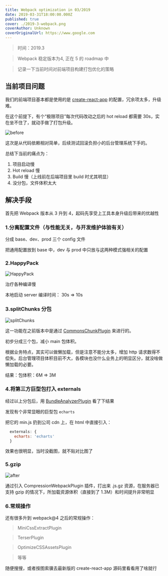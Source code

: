 ```yaml
---
title: Webpack optimization in 03/2019
date: 2019-03-31T18:00:00.000Z
published: true
cover: ./2019-3-webpack.png
coverAuthor: Unknown
coverOriginalUrl: https://www.google.com
---
```


> 时间：2019.3

> Webpack 稳定版本为4, 正在 5 的 roadmap 中

> 记录一下当前时间对前端项目构建打包优化的策略

## 当前项目问题

我们的前端项目基本都是使用的是 [create-react-app](https://github.com/facebook/create-react-app) 的配置，冗余项太多，升级难。

在这个前提下，有个“极限项目”每次代码改动之后的 hot reload 都需要 30s，实在坐不住了，就动手做了打包升级。

![before](https://s2.ax1x.com/2019/06/01/V1dq29.png)

这次是从代码依赖相对简单，后续测试回滚负担小的后台管理系统下手的。

总结下当前的痛点为：

1. 项目启动慢
2. Hot reload 慢
3. Build 慢（上线前在后端项目里 build 时尤其明显）
4. 没分包，文件体积太大

## 解决手段

首先把 Webpack 版本从 3 升到 4，起码先享受上工具本身升级后带来的优越性

### 1.分离配置文件（与性能无关，与开发维护体验有关）

分成 base、dev、prod 三个 config 文件

把通用配置放到 base 中，dev 与 prod 中只放与这两种模式强相关的配置

### 2.HappyPack

![HappyPack](https://s2.ax1x.com/2019/06/01/V1db8J.png)

治疗各种编译慢

本地启动 server 编译时间： 30s => 10s

### 3.splitChunks 分包

![splitChunks](https://s2.ax1x.com/2019/06/01/V1dXK1.png)

这一功能在之前版本中是通过 [CommonsChunkPlugin](https://webpack.js.org/plugins/commons-chunk-plugin/) 来进行的。

初步分成三个包，减小 main 包体积。

根据业务特点，其实可以做懒加载，但是注意不能分太多，增加 http 请求数得不偿失。后台管理项目体积目前不大，各模块也没什么业务上的明显区分，就没啥做懒加载的必要。

结果：包体积：6M => 3M

### 4.将第三方巨型包打入 externals

经过以上分包后，用 [BundleAnalyzerPlugin](https://github.com/webpack-contrib/webpack-bundle-analyzer) 看了下结果

发现有个非常显眼的巨型包 `echarts`

把它的 min.js 扔到公司 cdn 上，在 html 中直接引入：

```javascript
  externals: {
    echarts: 'echarts'
  }
```

效果也很明显，当时没截图，就不贴对比图了

### 5.gzip

![after](https://s2.ax1x.com/2019/06/01/V1dLvR.png)

通过引入 CompressionWebpackPlugin 插件，打出来 .js.gz 资源，在服务器已支持 gzip 的情况下，所加载资源体积（直接到了 1.3M）和时间提升非常明显

### 6.常规操作
还有很多升到 webpack@4 之后的常规操作：

> MiniCssExtractPlugin

> TerserPlugin

> OptimizeCSSAssetsPlugin

> 等等

随便搜搜，或者按图索骥去最新版的 create-react-app 源码里看看用了啥就行

